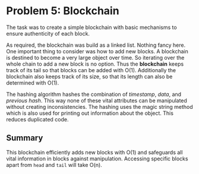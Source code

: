 # Problem 5: Blockchain

The task was to create a simple blockchain with basic mechanisms to ensure authenticity of each block.

As required, the blockchain was build as a linked list.
Nothing fancy here.
One important thing to consider was how to add new blocks.
A blockchain is destined to become a very large object over time.
So iterating over the whole chain to add a new block is no option.
Thus the **blockchain** keeps track of its tail so that blocks can be added with O(1).
Additionally the blockchain also keeps track of its size, so that its length can also be determined with O(1).

The hashing algorithm hashes the combination of *timestamp*, *data*, and *previous hash*.
This way none of these vital attributes can be manipulated without creating inconsistencies.
The hashing uses the magic string method which is also used for printing out information about the object.
This reduces duplicated code.

## Summary

This blockchain efficiently adds new blocks with O(1) and safeguards all vital information in blocks against manipulation. Accessing specific blocks apart from `head` and `tail` will take O(n).

